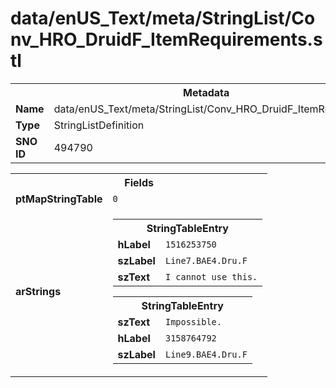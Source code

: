 <h1>data/enUS_Text/meta/StringList/Conv_HRO_DruidF_ItemRequirements.stl</h1><table><tr><th colspan="100%">Metadata</th></tr><tr><td><b>Name</b></td><td>data/enUS_Text/meta/StringList/Conv_HRO_DruidF_ItemRequirements.stl</td></tr><tr><td><b>Type</b></td><td>StringListDefinition</td></tr><tr><td><b>SNO ID</b></td><td>494790</td></tr></table>

<table><tr><th colspan="100%">Fields</th></tr><tr><td><b>ptMapStringTable</b></td><td><code>0</code></td></tr><tr><td><b>arStrings</b></td><td><table><tr><th colspan="100%">StringTableEntry</th></tr><tr><td><b>hLabel</b></td><td><code>1516253750</code></td></tr><tr><td><b>szLabel</b></td><td><code>Line7.BAE4.Dru.F</code></td></tr><tr><td><b>szText</b></td><td><code>I cannot use this.</code></td></tr></table>


<table><tr><th colspan="100%">StringTableEntry</th></tr><tr><td><b>szText</b></td><td><code>Impossible.</code></td></tr><tr><td><b>hLabel</b></td><td><code>3158764792</code></td></tr><tr><td><b>szLabel</b></td><td><code>Line9.BAE4.Dru.F</code></td></tr></table>


</td></tr></table>

